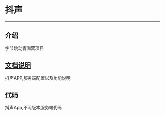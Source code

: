 # 抖声


-----

## 介绍
字节跳动青训营项目

## [文档说明](https://gitee.com/set-sail0/DouSheng/tree/develop/Doc)

抖声APP,服务端配置以及功能说明

## [代码](https://gitee.com/set-sail0/DouSheng/tree/master/Code)

抖声App,不同版本服务端代码
